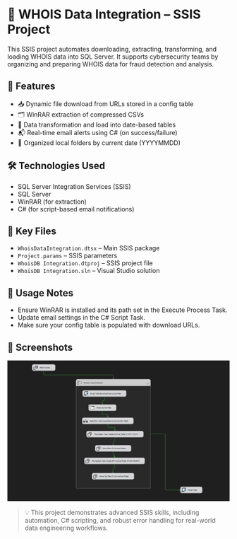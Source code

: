 # 🚀 WHOIS Data Integration – SSIS Project

This SSIS project automates downloading, extracting, transforming, and loading WHOIS data into SQL Server. It supports cybersecurity teams by organizing and preparing WHOIS data for fraud detection and analysis.

## 🔧 Features
- 📥 Dynamic file download from URLs stored in a config table
- 🗂️ WinRAR extraction of compressed CSVs
- 🔄 Data transformation and load into date-based tables
- 📬 Real-time email alerts using C# (on success/failure)
- 📁 Organized local folders by current date (YYYYMMDD)

## 🛠 Technologies Used
- SQL Server Integration Services (SSIS)
- SQL Server
- WinRAR (for extraction)
- C# (for script-based email notifications)

## 📂 Key Files
- `WhoisDataIntegration.dtsx` – Main SSIS package
- `Project.params` – SSIS parameters
- `WhoisDB Integration.dtproj` – SSIS project file
- `WhoisDB Integration.sln` – Visual Studio solution

## 📝 Usage Notes
- Ensure WinRAR is installed and its path set in the Execute Process Task.
- Update email settings in the C# Script Task.
- Make sure your config table is populated with download URLs.

## 📸 Screenshots

![Control Flow](screenshots/ControlFlow.png)


> 💡 This project demonstrates advanced SSIS skills, including automation, C# scripting, and robust error handling for real-world data engineering workflows.
